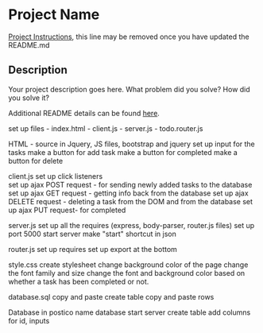 # Project Name

[Project Instructions](./INSTRUCTIONS.md), this line may be removed once you have updated the README.md

## Description

Your project description goes here. What problem did you solve? How did you solve it?

Additional README details can be found [here](https://github.com/PrimeAcademy/readme-template/blob/master/README.md).


set up files
    - index.html 
    - client.js
    - server.js
    - todo.router.js

HTML -
    source in Jquery, JS files, bootstrap and jquery 
    set up input for the tasks
    make a button for add task
    make a button for completed
    make a button for delete

client.js
    set up click listeners    
    set up ajax POST request - for sending newly added tasks to the database
    set up ajax GET request - getting info back from the database
    set up ajax DELETE request - deleting a task from the DOM and from the database
    set up ajax PUT request- for completed 

server.js
    set up all the requires (express, body-parser, router.js files)
    set up port 5000
    start server
    make "start" shortcut in json

router.js
    set up requires
    set up export at the bottom

style.css
    create stylesheet
    change background color of the page
    change the font family and size
    change the font and background color based on whether a task has been completed or not.   

database.sql
    copy and paste create table
    copy and paste rows

Database in postico
    name database
    start server
    create table
    add columns for id, inputs    
    
